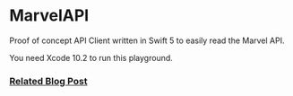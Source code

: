 # MarvelAPI

Proof of concept API Client written in Swift 5 to easily read the Marvel API.

You need Xcode 10.2 to run this playground.

### [Related Blog Post](https://medium.com/makingtuenti/writing-a-scalable-api-client-in-swift-4-b3c6f7f3f3fb)
